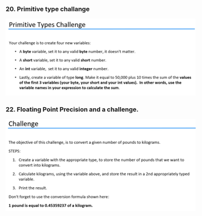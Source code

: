 ### 20. Primitive type challange
![Alt text](image-124.png)
### 22. Floating Point Precision and a challenge.
![Alt text](image-152.png)
